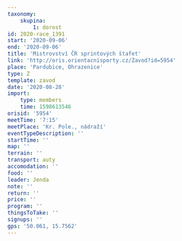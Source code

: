 ```yaml
---
taxonomy:
    skupina:
        1: dorost
id: 2020-race_1391
start: '2020-09-06'
end: '2020-09-06'
title: 'Mistrovství ČR sprintových štafet'
link: 'http://oris.orientacnisporty.cz/Zavod?id=5954'
place: 'Pardubice, Ohrazenice'
type: Z
template: zavod
date: '2020-08-28'
import:
    type: members
    time: 1598613546
orisid: '5954'
meetTime: '7:15'
meetPlace: 'Kr. Pole., nádraží'
eventTypeDescription: ''
startTime: ''
map: ''
terrain: ''
transport: auty
accomodation: ''
food: ''
leader: Jenda
note: ''
return: ''
price: ''
program: ''
thingsToTake: ''
signups: ''
gps: '50.061, 15.7562'
---
```


